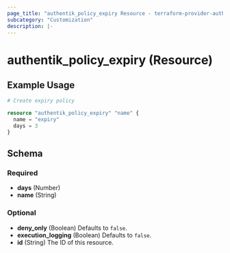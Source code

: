 ```yaml
---
page_title: "authentik_policy_expiry Resource - terraform-provider-authentik"
subcategory: "Customization"
description: |-
---
```


# authentik_policy_expiry (Resource)

## Example Usage

```terraform
# Create expiry policy

resource "authentik_policy_expiry" "name" {
  name = "expiry"
  days = 3
}
```

<!-- schema generated by tfplugindocs -->
## Schema

### Required

- **days** (Number)
- **name** (String)

### Optional

- **deny_only** (Boolean) Defaults to `false`.
- **execution_logging** (Boolean) Defaults to `false`.
- **id** (String) The ID of this resource.
